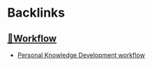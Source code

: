 
# Backlinks
## [🌱Workflow ](<🌱Workflow .md>)
- [Personal Knowledge Development workflow](<Personal Knowledge Development workflow.md>)

